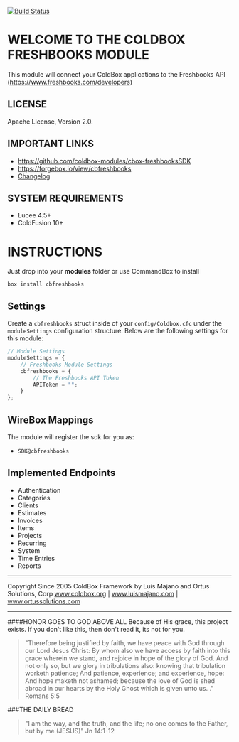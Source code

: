 [![Build Status](https://travis-ci.org/coldbox-modules/cbox-forgeboxSDK.svg?branch=master)](https://travis-ci.org/coldbox-modules/cbox-forgeboxSDK)

# WELCOME TO THE COLDBOX FRESHBOOKS MODULE

This module will connect your ColdBox applications to the Freshbooks API (https://www.freshbooks.com/developers)

## LICENSE
Apache License, Version 2.0.

## IMPORTANT LINKS
- https://github.com/coldbox-modules/cbox-freshbooksSDK
- https://forgebox.io/view/cbfreshbooks
- [Changelog](changelog.md)

## SYSTEM REQUIREMENTS
- Lucee 4.5+
- ColdFusion 10+

# INSTRUCTIONS

Just drop into your **modules** folder or use CommandBox to install

`box install cbfreshbooks`

## Settings

Create a `cbfreshbooks` struct inside of your `config/Coldbox.cfc` under the `moduleSettings` configuration structure. Below are the following settings for this module:


```js
// Module Settings
moduleSettings = {
    // Freshbooks Module Settings
    cbfreshbooks = {
        // The Freshbooks API Token
        APIToken = "";
    }
};
```

## WireBox Mappings

The module will register the sdk for you as:

* `SDK@cbfreshbooks`

## Implemented Endpoints

* Authentication
* Categories
* Clients
* Estimates
* Invoices
* Items
* Projects
* Recurring
* System
* Time Entries
* Reports



********************************************************************************
Copyright Since 2005 ColdBox Framework by Luis Majano and Ortus Solutions, Corp
www.coldbox.org | www.luismajano.com | www.ortussolutions.com
********************************************************************************
####HONOR GOES TO GOD ABOVE ALL
Because of His grace, this project exists. If you don't like this, then don't read it, its not for you.

>"Therefore being justified by faith, we have peace with God through our Lord Jesus Christ:
By whom also we have access by faith into this grace wherein we stand, and rejoice in hope of the glory of God.
And not only so, but we glory in tribulations also: knowing that tribulation worketh patience;
And patience, experience; and experience, hope:
And hope maketh not ashamed; because the love of God is shed abroad in our hearts by the 
Holy Ghost which is given unto us. ." Romans 5:5

###THE DAILY BREAD
 > "I am the way, and the truth, and the life; no one comes to the Father, but by me (JESUS)" Jn 14:1-12